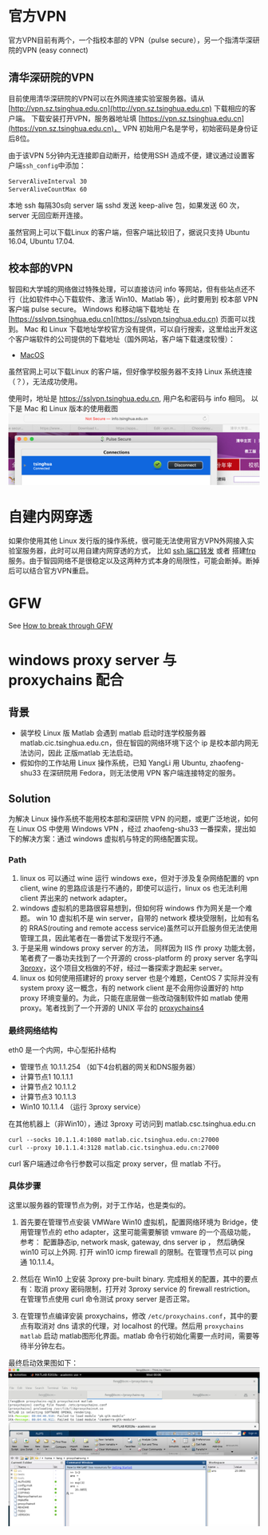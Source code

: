 # 官方VPN
官方VPN目前有两个，一个指校本部的 VPN（pulse secure），另一个指清华深研院的VPN (easy connect)
## 清华深研院的VPN 
目前使用清华深研院的VPN可以在外网连接实验室服务器。请从 [http://vpn.sz.tsinghua.edu.cn](http://vpn.sz.tsinghua.edu.cn) 下载相应的客户端。
下载安装打开VPN，服务器地址填 [https://vpn.sz.tsinghua.edu.cn](https://vpn.sz.tsinghua.edu.cn)，
VPN 初始用户名是学号，初始密码是身份证后8位。

由于该VPN 5分钟内无连接即自动断开，给使用SSH 造成不便，建议通过设置客户端`ssh_config`中添加：
```
ServerAliveInterval 30
ServerAliveCountMax 60
```
本地 ssh 每隔30s向 server 端 sshd 发送 keep-alive 包，如果发送 60 次，server 无回应断开连接。

虽然官网上可以下载Linux 的客户端，但客户端比较旧了，据说只支持 Ubuntu 16.04, Ubuntu 17.04.

## 校本部的VPN
智园和大学城的网络做过特殊处理，可以直接访问 info 等网站，但有些站点还不行（比如软件中心下载软件、激活 Win10、Matlab 等），此时要用到 校本部 VPN
客户端 pulse secure。
Windows 和移动端下载地址 在 [https://sslvpn.tsinghua.edu.cn](https://sslvpn.tsinghua.edu.cn) 页面可以找到。
Mac 和 Linux 下载地址学校官方没有提供，可以自行搜索，这里给出开发这个客户端软件的公司提供的下载地址（国外网站，客户端下载速度较慢）：
* [MacOS](http://trial.pulsesecure.net/clients/ps-pulse-mac-9.0r4.0-b1731-installer.dmg)

虽然官网上可以下载Linux 的客户端，但好像学校服务器不支持 Linux 系统连接（？），无法成功使用。

使用时，地址是 https://sslvpn.tsinghua.edu.cn, 用户名和密码与 info 相同。
以下是 Mac 和 Linux 版本的使用截图
![mac](./mac.png)

# 自建内网穿透
如果你使用其他 Linux 发行版的操作系统，很可能无法使用官方VPN外网接入实验室服务器，此时可以用自建内网穿透的方式，
比如 [ssh 端口转发](https://www.cnblogs.com/zhaofeng-shu33/p/10685685.html) 或者 搭建[frp](https://github.com/fatedier/frp)
服务。由于智园网络不是很稳定以及这两种方式本身的局限性，可能会断掉。断掉后可以结合官方VPN重启。

# GFW
See [How to break through GFW](http://10.8.4.170/wiki/index.php/Guild_gfw)

# windows proxy server 与 proxychains 配合
## 背景
* 装学校 Linux 版  Matlab 会遇到 matlab 启动时连学校服务器 matlab.cic.tsinghua.edu.cn，但在智园的网络环境下这个 ip 是校本部内网无法访问，因此 正版matlab 无法启动。
* 假如你的工作站用 Linux 操作系统，已知 YangLi 用 Ubuntu, zhaofeng-shu33 在深研院用 Fedora，则无法使用 VPN 客户端连接特定的服务。
## Solution
为解决 Linux 操作系统不能用校本部和深研院 VPN 的问题，或更广泛地说，如何在 Linux OS 中使用 Windows VPN ，经过 zhaofeng-shu33 一番探索，提出如下的解决方案：通过 windows 虚拟机与特定的网络配置实现。

### Path
1. linux os 可以通过 wine 运行 windows exe，但对于涉及复杂网络配置的 vpn client, wine 的思路应该是行不通的，即使可以运行，linux os 也无法利用 client 弄出来的 network adapter。
1. windows 虚拟机的思路很容易想到，但如何将 windows 作为网关是一个难题。 win 10 虚拟机不是 win server，自带的 network 模块受限制，比如有名的 RRAS(routing and remote access service)虽然可以开启服务但无法使用管理工具，因此笔者在一番尝试下发现行不通。
1. 于是采用 windows proxy server 的方法， 同样因为 IIS 作 proxy 功能太弱，笔者费了一番功夫找到了一个开源的 cross-platform 的 proxy server 名字叫 [3proxy](https://github.com/z3APA3A/3proxy)，这个项目文档做的不好，经过一番探索才跑起来 server。
1.  linux os 如何使用搭建好的 proxy server 也是个难题，CentOS 7 实际并没有 system proxy 这一概念，有的 network client 是不会用你设置好的 http proxy 环境变量的。为此，只能在底层做一些改动强制软件如 matlab 使用 proxy。笔者找到了一个开源的 UNIX 平台的 [proxychains4](https://github.com/rofl0r/proxychains-ng)

### 最终网络结构
eth0 是一个内网，中心型拓扑结构
* 管理节点 10.1.1.254 （如下4台机器的网关和DNS服务器）
* 计算节点1 10.1.1.1
* 计算节点2 10.1.1.2
* 计算节点3 10.1.1.3
* Win10 10.1.1.4 （运行 3proxy service）

在其他机器上（非Win10），通过 3proxy 可访问到 matlab.csc.tsinghua.edu.cn

```shell
curl --socks 10.1.1.4:1080 matlab.cic.tsinghua.edu.cn:27000
curl --proxy 10.1.1.4:3128 matlab.cic.tsinghua.edu.cn:27000
```
curl 客户端通过命令行参数可以指定 proxy server，但 matlab 不行。

### 具体步骤
这里以服务器的管理节点为例，对于工作站，也是类似的。

1. 首先要在管理节点安装 VMWare Win10 虚拟机，配置网络环境为 Bridge，使用管理节点的 etho adapter，这里可能需要解锁 vmware 的一个高级功能，参考：
配置静态ip, network mask, gateway, dns server ip ， 然后确保 win10 可以上外网. 打开 win10 icmp firewall 的限制。在管理节点可以 ping 通 10.1.1.4。

1. 然后在 Win10 上安装 3proxy pre-built binary. 完成相关的配置，其中的要点有：取消 proxy 密码限制，打开对 3proxy service 的 firewall restriction。在管理节点使用 curl 命令测试 proxy server 是否正常。

1. 在管理节点编译安装 proxychains，修改 `/etc/proxychains.conf`，其中的要点有取消对 dns 请求的代理，对 localhost 的代理。然后用 `proxychains matlab` 启动 matlab图形化界面。matlab 命令行初始化需要一点时间，需要等待半分钟左右。

最终启动效果图如下：
![](./server_matlab.png)
